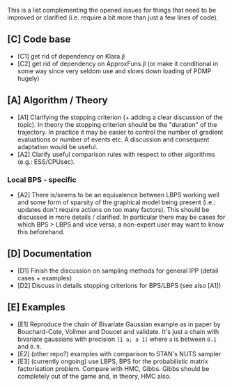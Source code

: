 This is a list complementing the opened issues for things that need to be improved or clarified (i.e. require a bit more than just a few lines of code).

## [C] Code base

- [C1] get rid of dependency on Klara.jl
- [C2] get rid of dependency on ApproxFuns.jl (or make it conditional in some way since very seldom use and slows down loading of PDMP hugely)

## [A] Algorithm / Theory

- [A1] Clarifying the stopping criterion (+ adding a clear discussion of the topic). In theory the stopping criterion should be the "duration" of the trajectory. In practice it may be easier to control the number of gradient evaluations or number of events etc. A discussion and consequent adaptation would be useful.
- [A2] Clarify useful comparison rules with respect to other algorithms (e.g.: ESS/CPUsec).

### Local BPS - specific

- [A2] There is/seems to be an equivalence between LBPS working well and some form of sparsity of the graphical model being present (i.e.: updates don't require actions on too many factors). This should be discussed in more details / clarified. In particular there may be cases for which BPS > LBPS and vice versa, a non-expert user may want to know this beforehand.

## [D] Documentation

- [D1] Finish the discussion on sampling methods for general IPP (detail cases + examples)
- [D2] Discuss in details stopping criterions for BPS/LBPS (see also [A1])

## [E] Examples

- [E1] Reproduce the chain of Bivariate Gaussian example as in paper by Bouchard-Cote, Vollmer and Doucet and validate. It's just a chain with bivariate gaussians with precision `[1 a; a 1]` where `a` is between `0.1` and `0.9`.
- [E2] (other repo?) examples with comparison to STAN's NUTS sampler
- [E3] (currently ongoing) use LBPS, BPS for the probabilistic matrix factorisation problem. Compare with HMC, Gibbs. Gibbs should be completely out of the game and, in theory, HMC also.

